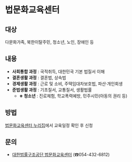 # 법문화교육센터

## 대상
다문화가족, 북한이탈주민, 청소년, 노인, 장애인 등

## 내용
- **사회통합 과정** : 국적취득, 대한민국 기본 법질서 이해
- **결혼생활 과정** : 결혼법, 상속법
- **경제생활 과정** : 근로 및 소비, 주택임대차보호법, 파산·개인회생
- **준법생활 과정** : 기초질서, 교통질서, 생활법률
    - **※ 청소년** : 진로체험, 학교폭력예방, 민주시민(아동의 권리 등)

## 방법
[법문화교육센터 누리집](https://edu.klac.or.kr)에서 교육일정 확인 후 신청

## 문의
- [대한법률구조공단 법문화교육센터](https://edu.klac.or.kr) (☎054-432-6812)
